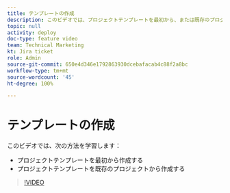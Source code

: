 ```yaml
---
title: テンプレートの作成
description: このビデオでは、プロジェクトテンプレートを最初から、または既存のプロジェクトから作成する方法を説明します。
topic: null
activity: deploy
doc-type: feature video
team: Technical Marketing
kt: Jira ticket
role: Admin
source-git-commit: 650e4d346e1792863930dcebafacab4c88f2a8bc
workflow-type: tm+mt
source-wordcount: '45'
ht-degree: 100%

---
```


# テンプレートの作成

このビデオでは、次の方法を学習します：

* プロジェクトテンプレートを最初から作成する
* プロジェクトテンプレートを既存のプロジェクトから作成する

>[!VIDEO](https://video.tv.adobe.com/v/335210/?quality=12&learn=on)
